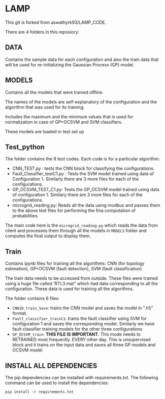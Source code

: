 # LAMP
This git is forked from aswathyrk93/LAMP_CODE.

There are 4 folders in this reposiory:

## DATA 
Contains the sample data for each configuration and also the train data that will be used for re-initializing the Gaussian Process (GP) model.

## MODELS

Contains all the models that were trained offline. 

The names of the models are self-explanatory of the configuration and the algorithm that was used for its training.

Includes the maximum and the minimum values that is used for normalization in case of GP+OCSVM and SVM classifiers.

These models are loaded in test set up

## Test_python
The folder contains the 9 test codes. Each code is for a particular algorithm:
   - CNN_TEST.py : tests the CNN block for classifying the configurations.
   - Fault_Classifier_testC1.py : Tests the SVM model trained using data of Configuration 1. Similarly there are 3 more files for each of the configurations. 
   - GP_OCSVM_TEST_C1.py: Tests the GP_OCSVM model trained using data of configuration 1. Similary there are 3 more files for each of the configurations. 
   - microgrid_reading.py: Reads all the data using modbus and passes them to the above test files for performing the fina computation of probabilities.

The main code here is the `microgrid_reading.py` which reads the data from client and processes them through all the models in `MODELS` folder and computes the final output to display them.

## Train
Contains ipynb files for training all the algorithms: CNN (for topology estimation), GP+OCSVM (fault detection), SVM (fault classification)

The train data needs to be accessed from outside. These files were trained using a huge file called 'RTL3.mat" which had data corresponding to all the configuration. These data is used for training all the algorithms.

The folder contains 6 files:
   - `CNN1D_train_Save`: trains the CNN model and saves the model in ".h5" format.
   - `Fault_classifier_trainC1`:  trains the fault classifier using SVM for configuration 1 and saves the corresponding model. Similarly we have fault classifier training models for the other three configurations
   - `GP_OCSVM_train`: **THIS FILE IS IMPORTANT.** This mode needs to RETRAINED most frequently. EVERY other day. This is unsupervised block and it trains on the input data and saves all three GP models and OCSVM model

## INSTALL ALL DEPENDENCIES
The pip dependencies can be installed with requirements.txt. The following command can be used to install the dependencies:

```
pip install -r requirements.txt
```

            
